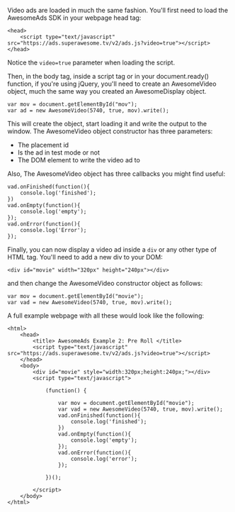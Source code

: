 Video ads are loaded in much the same fashion. You'll first need to load the AwesomeAds SDK in your webpage head tag:

```
<head>
	<script type="text/javascript" src="https://ads.superawesome.tv/v2/ads.js?video=true"></script>
</head>

```

Notice the `video=true` parameter when loading the script.

Then, in the body tag, inside a script tag or in your document.ready() function, if you're using jQuery, you'll need to create an AwesomeVideo object, much the same way you created an AwesomeDisplay object.

```
var mov = document.getElementById("mov");
var ad = new AwesomeVideo(5740, true, mov).write();

```

This will create the object, start loading it and write the output to the window.
The AwesomeVideo object constructor has three parameters:
 * The placement id 
 * Is the ad in test mode or not
 * The DOM element to write the video ad to 

Also, The AwesomeVideo object has three callbacks you might find useful:

```
vad.onFinished(function(){
	console.log('finished');
})
vad.onEmpty(function(){
	console.log('empty');
});
vad.onError(function(){
    console.log('Error'); 
});

```

Finally, you can now display a video ad inside a `div` or any other type of HTML tag.
You'll need to add a new div to your DOM:

```
<div id="movie" width="320px" height="240px"></div>

```

and then change the AwesomeVideo constructor object as follows:

```
var mov = document.getElementById("movie");
var vad = new AwesomeVideo(5740, true, mov).write();

```

A full example webpage with all these would look like the following:

```
<html>
    <head>
        <title> AwesomeAds Example 2: Pre Roll </title>
        <script type="text/javascript" src="https://ads.superawesome.tv/v2/ads.js?video=true"></script>
    </head>
    <body>
        <div id="movie" style="width:320px;height:240px;"></div>
        <script type="text/javascript">

            (function() {

                var mov = document.getElementById("movie");
                var vad = new AwesomeVideo(5740, true, mov).write();
                vad.onFinished(function(){
                    console.log('finished');
                })
                vad.onEmpty(function(){
                    console.log('empty');
                });
                vad.onError(function(){
                    console.log('error');
                });

            })();

        </script>
    </body>
</html>

```